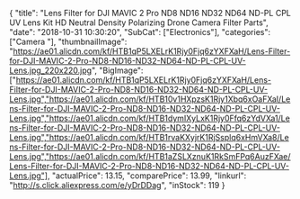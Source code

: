 {
	"title": "Lens Filter for DJI MAVIC 2 Pro ND8 ND16 ND32 ND64 ND-PL CPL UV Lens Kit HD Neutral Density Polarizing Drone Camera Filter Parts",
	"date": "2018-10-31 10:30:20",
	"SubCat": ["Electronics"],
	"categories": ["Camera "],
	"thumbnailImage": "https://ae01.alicdn.com/kf/HTB1qP5LXELrK1Rjy0Fjq6zYXFXaH/Lens-Filter-for-DJI-MAVIC-2-Pro-ND8-ND16-ND32-ND64-ND-PL-CPL-UV-Lens.jpg_220x220.jpg",
	"BigImage": ["https://ae01.alicdn.com/kf/HTB1qP5LXELrK1Rjy0Fjq6zYXFXaH/Lens-Filter-for-DJI-MAVIC-2-Pro-ND8-ND16-ND32-ND64-ND-PL-CPL-UV-Lens.jpg","https://ae01.alicdn.com/kf/HTB10v1HXpzsK1Rjy1Xbq6xOaFXaI/Lens-Filter-for-DJI-MAVIC-2-Pro-ND8-ND16-ND32-ND64-ND-PL-CPL-UV-Lens.jpg","https://ae01.alicdn.com/kf/HTB1dymIXyLxK1Rjy0Ffq6zYdVXa1/Lens-Filter-for-DJI-MAVIC-2-Pro-ND8-ND16-ND32-ND64-ND-PL-CPL-UV-Lens.jpg","https://ae01.alicdn.com/kf/HTB1rvaKXyjrK1RjSsplq6xHmVXa8/Lens-Filter-for-DJI-MAVIC-2-Pro-ND8-ND16-ND32-ND64-ND-PL-CPL-UV-Lens.jpg","https://ae01.alicdn.com/kf/HTB1aZSLXznuK1RkSmFPq6AuzFXae/Lens-Filter-for-DJI-MAVIC-2-Pro-ND8-ND16-ND32-ND64-ND-PL-CPL-UV-Lens.jpg"],
	"actualPrice": 13.15,
	"comparePrice": 13.99,
	"linkurl": "http://s.click.aliexpress.com/e/yDrDDag",
	"inStock": 119
}
